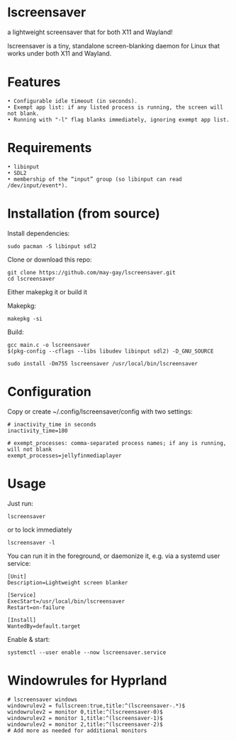 # lscreensaver

a lightweight screensaver that for both X11 and Wayland!

lscreensaver is a tiny, standalone screen-blanking daemon for Linux that works under both X11 and Wayland.

# Features
```
• Configurable idle timeout (in seconds).
• Exempt app list: if any listed process is running, the screen will not blank.
• Running with "-l" flag blanks immediately, ignoring exempt app list.
```
# Requirements
```
• libinput
• SDL2
• membership of the “input” group (so libinput can read /dev/input/event*).
```
# Installation (from source)

Install dependencies:

    sudo pacman -S libinput sdl2

Clone or download this repo:

    git clone https://github.com/may-gay/lscreensaver.git
    cd lscreensaver

Either makepkg it or build it

Makepkg:

    makepkg -si

Build:

    gcc main.c -o lscreensaver 
    $(pkg-config --cflags --libs libudev libinput sdl2) -D_GNU_SOURCE

    sudo install -Dm755 lscreensaver /usr/local/bin/lscreensaver

# Configuration

Copy or create ~/.config/lscreensaver/config with two settings:

    # inactivity_time in seconds
    inactivity_time=180

    # exempt_processes: comma-separated process names; if any is running, will not blank
    exempt_processes=jellyfinmediaplayer

# Usage

Just run:

    lscreensaver
or to lock immediately

    lscreensaver -l

You can run it in the foreground, or daemonize it, e.g. via a systemd user service:
```
[Unit]
Description=Lightweight screen blanker

[Service]
ExecStart=/usr/local/bin/lscreensaver
Restart=on-failure

[Install]
WantedBy=default.target
```
Enable & start:
```
systemctl --user enable --now lscreensaver.service
```

# Windowrules for Hyprland
```
# lscreensaver windows
windowrulev2 = fullscreen:true,title:^(lscreensaver-.*)$
windowrulev2 = monitor 0,title:^(lscreensaver-0)$
windowrulev2 = monitor 1,title:^(lscreensaver-1)$
windowrulev2 = monitor 2,title:^(lscreensaver-2)$
# Add more as needed for additional monitors
```

